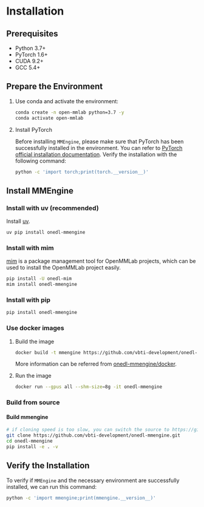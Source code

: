 # Installation

## Prerequisites

- Python 3.7+
- PyTorch 1.6+
- CUDA 9.2+
- GCC 5.4+

## Prepare the Environment

1. Use conda and activate the environment:

   ```bash
   conda create -n open-mmlab python=3.7 -y
   conda activate open-mmlab
   ```

2. Install PyTorch

   Before installing `MMEngine`, please make sure that PyTorch has been successfully installed in the environment. You can refer to [PyTorch official installation documentation](https://pytorch.org/get-started/locally/#start-locally). Verify the installation with the following command:

   ```bash
   python -c 'import torch;print(torch.__version__)'
   ```

## Install MMEngine

### Install with uv (recommended)

Install [uv](https://docs.astral.sh/uv/getting-started/installation/).

```bash
uv pip install onedl-mmengine
```

### Install with mim

[mim](https://github.com/vbti-development/mim) is a package management tool for OpenMMLab projects, which can be used to install the OpenMMLab project easily.

```bash
pip install -U onedl-mim
mim install onedl-mmengine
```

### Install with pip

```bash
pip install onedl-mmengine
```

### Use docker images

1. Build the image

   ```bash
   docker build -t mmengine https://github.com/vbti-development/onedl-mmengine.git#main:docker/release
   ```

   More information can be referred from [onedl-mmengine/docker](https://github.com/vbti-development/onedl-mmengine/tree/main/docker).

2. Run the image

   ```bash
   docker run --gpus all --shm-size=8g -it onedl-mmengine
   ```

### Build from source

#### Build mmengine

```bash
# if cloning speed is too slow, you can switch the source to https://gitee.com/vbti-development/onedl-mmengine.git
git clone https://github.com/vbti-development/onedl-mmengine.git
cd onedl-mmengine
pip install -e . -v
```

## Verify the Installation

To verify if `MMEngine` and the necessary environment are successfully installed, we can run this command:

```bash
python -c 'import mmengine;print(mmengine.__version__)'
```

